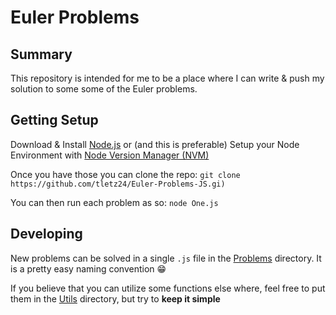 # Euler Problems

## Summary

This repository is intended for me to be a place where I can write & push my solution to some some of the Euler problems.

## Getting Setup

Download & Install [Node.js](https://nodejs.org/en/) or (and this is preferable) Setup your Node Environment with [Node Version Manager (NVM)](https://github.com/creationix/nvm)

Once you have those you can clone the repo:
`git clone https://github.com/tletz24/Euler-Problems-JS.gi)`

You can then run each problem as so:
`node One.js`

## Developing

New problems can be solved in a single `.js` file in the [Problems](Problems/) directory.
It is a pretty easy naming convention 😁

If you believe that you can utilize some functions else where, feel free to put them in
the [Utils](Utils/) directory, but try to **keep it simple**
